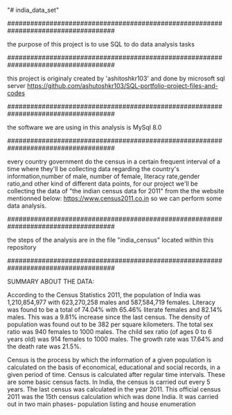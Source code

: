 "# india_data_set" 

####################################################################################

the purpose of this project is to use SQL to do data analysis tasks 

####################################################################################

this project is originaly created by 'ashitoshkr103' and done by microsoft sql server
https://github.com/ashutoshkr103/SQL-portfolio-project-files-and-codes

####################################################################################

the software we are using in this analysis is  MySql 8.0

####################################################################################

every country government do the census in
a certain frequent interval of a time where they'll be collecting data regarding the country's information,number of male, number of female,
literacy rate,gender ratio,and other kind of different data points, for our project we'll be collecting the data of "the indian census data for 2011" from the the website mentionned below:
https://www.census2011.co.in so we can perform some data analysis.

####################################################################################

the steps of the analysis are in the file "india_census" located within this repository 

####################################################################################

SUMMARY ABOUT THE DATA:

According to the Census Statistics 2011, the population of India was 1,210,854,977 with 623,270,258 males and 587,584,719 females. Literacy was found to be a total of 74.04% with 65.46% literate females and 82.14% males. This was a 9.81% increase since the last census. The density of population was found out to be 382 per square kilometers. The total sex ratio was 940 females to 1000 males. The child sex ratio (of ages 0 to 6 years old) was 914 females to 1000 males. The growth rate was 17.64% and the death rate was 21.5%.

Census is the process by which the information of a given population is calculated on the basis of economical, educational and social records, in a given period of time. Census is calculated after regular time intervals. These are some basic census facts. In India, the census is carried out every 5 years. The last census was calculated in the year 2011. This official census 2011 was the 15th census calculation which was done India. It was carried out in two main phases- population listing and house enumeration